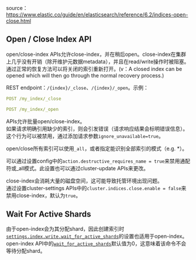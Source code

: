 source：https://www.elastic.co/guide/en/elasticsearch/reference/6.2/indices-open-close.html

## Open / Close Index API
open/close-index APIs允许close-index，并在稍后open。close-index在集群上几乎没有开销（除开维护元数据metadata），并且在read/write操作时被阻塞。  
通过正常的恢复方法可以将关闭的索引重新打开。(v：A closed index can be opened which will then go through the normal recovery process.)  
  
REST endpoint：`/{index}/_close`、`/{index}/_open`。示例：
```yaml
POST /my_index/_close

POST /my_index/_open
```  
APIs允许批量open/close-index。  
如果请求明确引用缺少的索引，则会引发错误（请求响应结果会标明错误信息）。这个行为可以被禁用，通过添加请求参数`ignore_unavailable=true`。

open/close所有索引可以使用`_all`，或者指定能识别全部索引的模式（e.g. *）。  

可以通过设置config中的`action.destructive_requires_name = true`来禁用通配符或_all模式。此设置也可以通过cluster-update APIs来更改。  
  
close-index会消耗大量的磁盘空间，这可能导致托管环境出现问题。  
通过设置cluster-settings APIs中的`cluster.indices.close.enable = false`来禁用close-index，默认为`true`。
  
## Wait For Active Shards
由于open-index会为其分配shard，因此创建索引时[`settings.index.write.wait_for_active_shards`][wait_for_active_shards]的设置也适用于open-index。  
open-index API中的[`wait_for_active_shards`][wait_for_active_shards]默认值为0，这意味着该命令不会等待分配shard。

[wait_for_active_shards]: https://www.elastic.co/guide/en/elasticsearch/reference/6.3/indices-create-index.html#create-index-wait-for-active-shards